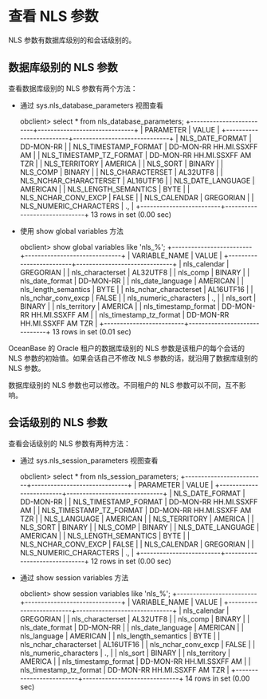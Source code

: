 查看 NLS 参数 
==============================



NLS 参数有数据库级别的和会话级别的。

数据库级别的 NLS 参数 
----------------------

查看数据库级别的 NLS 参数有两个方法：

* 通过 sys.nls_database_parameters 视图查看

  




    obclient> select * from nls_database_parameters;
    +-------------------------+------------------------------+
    | PARAMETER               | VALUE                        |
    +-------------------------+------------------------------+
    | NLS_DATE_FORMAT         | DD-MON-RR                    |
    | NLS_TIMESTAMP_FORMAT    | DD-MON-RR HH.MI.SSXFF AM     |
    | NLS_TIMESTAMP_TZ_FORMAT | DD-MON-RR HH.MI.SSXFF AM TZR |
    | NLS_TERRITORY           | AMERICA                      |
    | NLS_SORT                | BINARY                       |
    | NLS_COMP                | BINARY                       |
    | NLS_CHARACTERSET        | AL32UTF8                     |
    | NLS_NCHAR_CHARACTERSET  | AL16UTF16                    |
    | NLS_DATE_LANGUAGE       | AMERICAN                     |
    | NLS_LENGTH_SEMANTICS    | BYTE                         |
    | NLS_NCHAR_CONV_EXCP     | FALSE                        |
    | NLS_CALENDAR            | GREGORIAN                    |
    | NLS_NUMERIC_CHARACTERS  | .,                           |
    +-------------------------+------------------------------+
    13 rows in set (0.00 sec)



* 使用 show global variables 方法

  




    obclient> show global variables like 'nls_%';
    +-------------------------+------------------------------+
    | VARIABLE_NAME           | VALUE                        |
    +-------------------------+------------------------------+
    | nls_calendar            | GREGORIAN                    |
    | nls_characterset        | AL32UTF8                     |
    | nls_comp                | BINARY                       |
    | nls_date_format         | DD-MON-RR                    |
    | nls_date_language       | AMERICAN                     |
    | nls_length_semantics    | BYTE                         |
    | nls_nchar_characterset  | AL16UTF16                    |
    | nls_nchar_conv_excp     | FALSE                        |
    | nls_numeric_characters  | .,                           |
    | nls_sort                | BINARY                       |
    | nls_territory           | AMERICA                      |
    | nls_timestamp_format    | DD-MON-RR HH.MI.SSXFF AM     |
    | nls_timestamp_tz_format | DD-MON-RR HH.MI.SSXFF AM TZR |
    +-------------------------+------------------------------+
    13 rows in set (0.01 sec)



OceanBase 的 Oracle 租户的数据库级别的 NLS 参数是该租户的每个会话的 NLS 参数的初始值。如果会话自己不修改 NLS 参数的话，就沿用了数据库级别的 NLS 参数。

数据库级别的 NLS 参数也可以修改。不同租户的 NLS 参数可以不同，互不影响。

会话级别的 NLS 参数 
---------------------

查看会话级别的 NLS 参数有两种方法：

* 通过 sys.nls_session_parameters 视图查看

  




    obclient> select * from nls_session_parameters;
    +-------------------------+------------------------------+
    | PARAMETER               | VALUE                        |
    +-------------------------+------------------------------+
    | NLS_DATE_FORMAT         | DD-MON-RR                    |
    | NLS_TIMESTAMP_FORMAT    | DD-MON-RR HH.MI.SSXFF AM     |
    | NLS_TIMESTAMP_TZ_FORMAT | DD-MON-RR HH.MI.SSXFF AM TZR |
    | NLS_LANGUAGE            | AMERICAN                     |
    | NLS_TERRITORY           | AMERICA                      |
    | NLS_SORT                | BINARY                       |
    | NLS_COMP                | BINARY                       |
    | NLS_DATE_LANGUAGE       | AMERICAN                     |
    | NLS_LENGTH_SEMANTICS    | BYTE                         |
    | NLS_NCHAR_CONV_EXCP     | FALSE                        |
    | NLS_CALENDAR            | GREGORIAN                    |
    | NLS_NUMERIC_CHARACTERS  | .,                           |
    +-------------------------+------------------------------+
    12 rows in set (0.00 sec)



* 通过 show session variables 方法

  




    obclient> show session variables like 'nls_%';
    +-------------------------+------------------------------+
    | VARIABLE_NAME           | VALUE                        |
    +-------------------------+------------------------------+
    | nls_calendar            | GREGORIAN                    |
    | nls_characterset        | AL32UTF8                     |
    | nls_comp                | BINARY                       |
    | nls_date_format         | DD-MON-RR                    |
    | nls_date_language       | AMERICAN                     |
    | nls_language            | AMERICAN                     |
    | nls_length_semantics    | BYTE                         |
    | nls_nchar_characterset  | AL16UTF16                    |
    | nls_nchar_conv_excp     | FALSE                        |
    | nls_numeric_characters  | .,                           |
    | nls_sort                | BINARY                       |
    | nls_territory           | AMERICA                      |
    | nls_timestamp_format    | DD-MON-RR HH.MI.SSXFF AM     |
    | nls_timestamp_tz_format | DD-MON-RR HH.MI.SSXFF AM TZR |
    +-------------------------+------------------------------+
    14 rows in set (0.00 sec)



